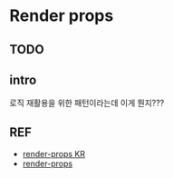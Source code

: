 # Render props

## TODO

## intro
로직 재활용을 위한 패턴이라는데 이게 뭔지???


## REF
- [render-props KR](https://ko.reactjs.org/docs/render-props.html)
- [render-props](https://reactjs.org/docs/render-props.html)
